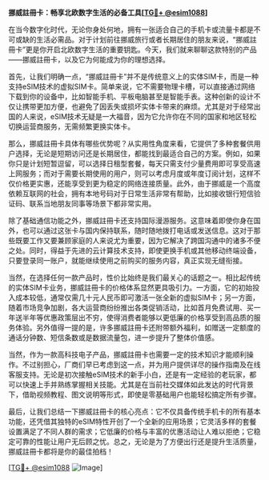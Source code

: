 **挪威註冊卡：畅享北欧数字生活的必备工具[[TG💪+ @esim1088](https://t.me/s/esim1088)]**

在当今数字化时代，无论你身处何地，拥有一张适合自己的手机卡或流量卡都是不可或缺的生活必需品。对于计划前往挪威旅行或者长期居住的朋友来说，“挪威註冊卡”更是你开启北欧数字生活的重要钥匙。今天，我们就来聊聊这款特别的产品——挪威註冊卡，以及它为何能成为你的理想选择。

首先，让我们明确一点，“挪威註冊卡”并不是传统意义上的实体SIM卡，而是一种支持eSIM技术的虚拟SIM卡。简单来说，它不需要物理卡槽，可以直接通过网络下载到你的设备中，比如智能手机、平板电脑甚至是智能手表。这种创新的设计不仅让携带更加方便，也避免了因丢失或损坏实体卡带来的麻烦。尤其是对于经常出国的人来说，eSIM技术无疑是一大福音，因为它允许你在不同的国家和地区轻松切换运营商服务，无需频繁更换实体卡。

那么，挪威註冊卡具体有哪些优势呢？从实用性角度来看，它提供了多种套餐供用户选择，无论是短期访问还是长期居住，都能找到最适合自己的方案。例如，如果你只是计划短暂逗留，可以选择日租型套餐，每天只需支付少量费用即可享受高速上网服务；而对于需要长期使用的用户，则可以考虑月度或年度订阅计划，这样不仅价格更实惠，还能享受到更为稳定的网络连接质量。此外，由于挪威是一个高度依赖互联网的社会，拥有本地号码对于日常生活非常有帮助，比如接收银行短信验证码、联系当地朋友同事等场景下都非常实用。

除了基础通信功能之外，挪威註冊卡还支持国际漫游服务。这意味着即使你身在国外，也可以通过这张卡与国内保持联系，随时随地拨打电话或发送信息。这对于那些既要工作又要兼顾家庭的人来说尤为重要，因为它解决了跨国沟通中的诸多不便之处。同时，得益于先进的云计算技术支持，即使更换手机或其他移动终端设备，只要登录同一账户，就能继续使用之前购买的服务内容，真正实现无缝衔接。

当然，在选择任何一款产品时，性价比始终是我们最关心的话题之一。相比起传统的实体SIM卡业务，挪威註冊卡的价格体系显然更具吸引力。一方面，它的初始投入成本较低，通常仅需几十元人民币即可激活一张全新的虚拟SIM卡；另一方面，随着市场竞争加剧，各大运营商纷纷推出各类促销活动，比如首月免费试用、买一年送半年等优惠政策层出不穷，使得消费者能够以更低廉的价格享受到高品质的服务体验。另外值得一提的是，许多挪威註冊卡还附带额外福利，如赠送一定额度的通话分钟数、短信条数或是数据流量包，进一步提升了整体价值感。

当然，作为一款高科技电子产品，挪威註冊卡也需要一定的技术知识才能顺利操作。不过别担心，厂商们早已考虑到这一点，并为用户提供详尽的操作指南及在线客服支持。无论是初次接触eSIM技术的新手小白，还是有一定经验的老玩家，都可以快速上手并熟练掌握相关技能。尤其是在当前社交媒体如此发达的时代背景下，借助视频教程、图文说明等形式，即使是零基础用户也能轻松搞定所有步骤。

最后，让我们总结一下挪威註冊卡的核心亮点：它不仅具备传统手机卡的所有基本功能，还凭借其独特的eSIM特性开创了一个全新的应用场景；它灵活多样的套餐设置满足了不同人群的需求；它低廉的价格与丰富的优惠活动让人难以拒绝；它稳定可靠的性能让用户无后顾之忧。总之，无论是为了方便出行还是提升生活质量，挪威註冊卡都将是你的最佳拍档！

[[TG💪+ @esim1088](https://t.me/s/esim1088) ![Image](https://i.postimg.cc/4NQfJmqS/Snipaste-2025-05-13-00-14-12.png)]